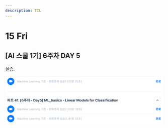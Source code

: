 ```yaml
---
description: TIL
---
```


# 15 Fri

## \[AI 스쿨 1기\] 6주차 DAY 5

실습.

![](../../.gitbook/assets/image%20%28179%29.png)

